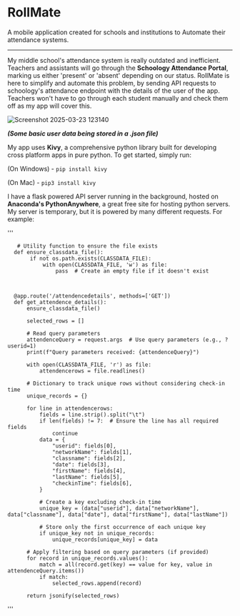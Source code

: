 # RollMate
A mobile application created for schools and institutions to Automate their attendance systems.

---

My middle school's attendance system is really outdated and inefficient. Teachers and assistants will go through the **Schoology Attendance Portal**, marking us either 'present' or 'absent' depending on our status. 
RollMate is here to simplify and automate this problem, by sending API requests to schoology's attendance endpoint with the details of the user of the app. Teachers won't have to go through each student manually and check them off as my app will cover this.



![Screenshot 2025-03-23 123140](https://github.com/user-attachments/assets/d3fc28d2-09d3-47c2-ac07-f50e43dd6533)

***(Some basic user data being stored in a .json file)***
 
 
 
 
 
 
 
My app uses **Kivy**, a comprehensive python library built for developing cross platform apps in pure python.
To get started, simply run:

(On Windows) - 
`pip install kivy `

(On Mac) - 
`pip3 install kivy`







I have a flask powered API server running in the background, hosted on **Anaconda's PythonAnywhere**, a great free site for hosting python servers.
My server is temporary, but it is powered by many different requests. For example:


'''   
       
    
       # Utility function to ensure the file exists
      def ensure_classdata_file():
           if not os.path.exists(CLASSDATA_FILE):
               with open(CLASSDATA_FILE, 'w') as file:
                   pass  # Create an empty file if it doesn't exist
       


      @app.route('/attendencedetails', methods=['GET'])
      def get_attendence_details():
          ensure_classdata_file()
      
          selected_rows = []
      
          # Read query parameters
          attendenceQuery = request.args  # Use query parameters (e.g., ?userid=1)
          print(f"Query parameters received: {attendenceQuery}")
      
          with open(CLASSDATA_FILE, 'r') as file:
              attendencerows = file.readlines()
      
          # Dictionary to track unique rows without considering check-in time
          unique_records = {}
      
          for line in attendencerows:
              fields = line.strip().split("\t")
              if len(fields) != 7:  # Ensure the line has all required fields
                  continue
              data = {
                  "userid": fields[0],
                  "networkName": fields[1],
                  "classname": fields[2],
                  "date": fields[3],
                  "firstName": fields[4],
                  "lastName": fields[5],
                  "checkinTime": fields[6],
              }
      
              # Create a key excluding check-in time
              unique_key = (data["userid"], data["networkName"], data["classname"], data["date"], data["firstName"], data["lastName"])
      
              # Store only the first occurrence of each unique key
              if unique_key not in unique_records:
                  unique_records[unique_key] = data
      
          # Apply filtering based on query parameters (if provided)
          for record in unique_records.values():
              match = all(record.get(key) == value for key, value in attendenceQuery.items())
              if match:
                  selected_rows.append(record)
      
          return jsonify(selected_rows)
'''
